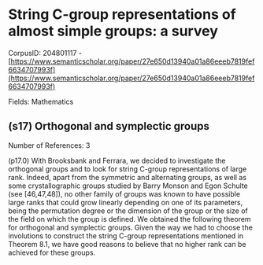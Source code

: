 # String C-group representations of almost simple groups: a survey

CorpusID: 204801117 - [https://www.semanticscholar.org/paper/27e650d13940a01a86eeeb7819fef6634707993f](https://www.semanticscholar.org/paper/27e650d13940a01a86eeeb7819fef6634707993f)

Fields: Mathematics

## (s17) Orthogonal and symplectic groups
Number of References: 3

(p17.0) With Brooksbank and Ferrara, we decided to investigate the orthogonal groups and to look for string C-group representations of large rank. Indeed, apart from the symmetric and alternating groups, as well as some crystallographic groups studied by Barry Monson and Egon Schulte (see [46,47,48]), no other family of groups was known to have possible large ranks that could grow linearly depending on one of its parameters, being the permutation degree or the dimension of the group or the size of the field on which the group is defined. We obtained the following theorem for orthogonal and symplectic groups. Given the way we had to choose the involutions to construct the string C-group representations mentioned in Theorem 8.1, we have good reasons to believe that no higher rank can be achieved for these groups.
